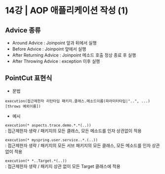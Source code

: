 # 14강 | AOP 애플리케이션 작성 (1)

## Advice 종류

* Around Advice : Joinpoint 앞과 뒤에서 실행
* Before Advice : Joinpoint 앞에서 실행
* After Returning Advice : Joinpoint 메소드 호출 정상 종료 후 실행
* After Throwing Advice : exception 이후 실행

## PointCut 표현식

* 문법<br>

`execution(접근제한자 리턴타입 패키지.클래스.메소드이름(파라미터타입|"..", ...) [throws 예외이름])`

* 예시<br>

`execution(* aspects.trace.demo.*.*(..))`<br>
: 접근제한자 생략 / 패키지의 모든 클래스, 모든 메소드를 인자 상관없이 적용

`execution(* myspring.user.service..*.(..))`<br>
: 접근제한자 생략 / 패키지의 모든 서브 패키지의 모든 클래스, 모든 메소드를 인자 상관없이 적용

`execution(* *..Target.*(..))`<br>
: 접근제한자 생략 / 패키지 상관 없이 모든 Target 클래스에 적용
